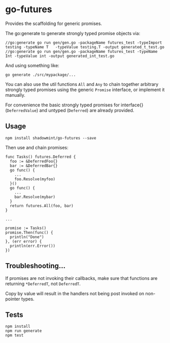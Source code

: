 # go-futures

Provides the scaffolding for generic promises.

The go:generate to generate strongly typed promise objects via:

    //go:generate go run gen/gen.go -packageName futures_test -typeImport testing -typeName T   -typeValue testing.T -output generated_t_test.go
    //go:generate go run gen/gen.go -packageName futures_test -typeName Int -typeValue int -output generated_int_test.go

And using something like:

    go generate ./src/mypackage/...

You can also use the util functions `All` and `Any` to chain together arbitrary
strongly typed promises using the generic `Promise` interface, or implement it manually.

For convenience the basic strongly typed promises for interface{} (`DeferredValue`) and
untyped (`Deferred`) are already provided.

## Usage

    npm install shadowmint/go-futures --save

Then use and chain promises:

    func Tasks() futures.Deferred {
      foo := &DeferredFoo{}
      bar := &DeferredBar{}
      go func() {
        ...
        foo.Resolve(myfoo)
      }()
      go func() {
        ...
        bar.Resolve(mybar)
      }
      return futures.All(foo, bar)
    }

    ...

    promise := Tasks()
    promise.Then(func() {
      println("Done")
    }, (err error) {
      println(err.Error())
    })

## Troubleshooting...

If promises are not invoking their callbacks, make sure that functions are returning `*DeferredT`, not `DeferredT`.

Copy by value will result in the handlers not being post invoked on non-pointer types.

## Tests

    npm install
    npm run generate
    npm test
